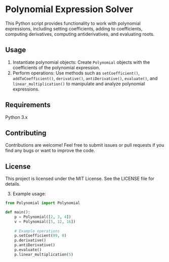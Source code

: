 # Polynomial Expression Solver

This Python script provides functionality to work with polynomial expressions, including setting coefficients, adding to coefficients, computing derivatives, computing antiderivatives, and evaluating roots.

## Usage

1. Instantiate polynomial objects: Create `Polynomial` objects with the coefficients of the polynomial expression.
2. Perform operations: Use methods such as `setCoefficient()`, `addToCoefficient()`, `derivative()`, `antiDerivative()`, `evaluate()`, and `linear_multiplication()` to manipulate and analyze polynomial expressions.

## Requirements
Python 3.x

## Contributing
Contributions are welcome! Feel free to submit issues or pull requests if you find any bugs or want to improve the code.

## License
This project is licensed under the MIT License. See the LICENSE file for details.

3. Example usage:

```python
from Polynomial import Polynomial

def main():
    p = Polynomial([2, 3, 4])
    v = Polynomial([5, 12, 16])
    
    # Example operations
    p.setCoefficient(99, 0)
    p.derivative()
    p.antiDerivative()
    p.evaluate()
    p.linear_multiplication(5)
    
